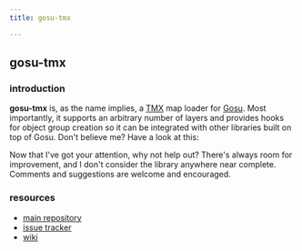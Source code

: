 ```yaml
---
title: gosu-tmx

---
```


## gosu-tmx
### introduction

__gosu-tmx__ is, as the name implies, a [TMX][TMX] map loader for [Gosu][GOSU]. Most importantly, it supports an arbitrary number of layers and provides hooks for object group creation so it can be integrated with other libraries built on top of Gosu. Don't believe me? Have a look at this:

<gist idref="346617"/>

Now that I've got your attention, why not help out? There's always room for improvement, and I don't consider the library anywhere near complete. Comments and suggestions are welcome and encouraged.

### resources

* [main repository][REPO]
* [issue tracker][ISSU]
* [wiki][WIKI]

[TMX]: http://mapeditor.org/
[GOSU]: http://www.libgosu.org/
[REPO]: http://github.com/erisdiscord/gosu-tmx
[ISSU]: http://github.com/erisdiscord/gosu-tmx/issues
[WIKI]: http://wiki.github.com/erisdiscord/gosu-tmx
